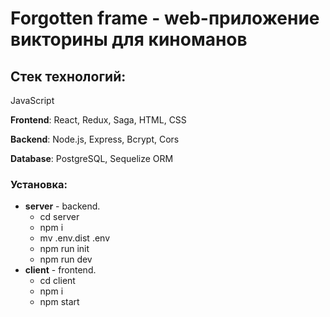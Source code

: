 # Forgotten frame - web-приложение викторины для киноманов

## Стек технологий:
JavaScript

**Frontend**: React, Redux, Saga, HTML, CSS

**Backend**: Node.js, Express, Bcrypt, Cors

**Database**: PostgreSQL, Sequelize ORM

### Установка:
* **server** - backend. 
   * cd server
   * npm i
   * mv .env.dist .env
   * npm run init
   * npm run dev
* **client** - frontend. 
   * cd client 
   * npm i
   * npm start
  
